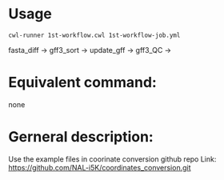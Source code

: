 # Usage
```
cwl-runner 1st-workflow.cwl 1st-workflow-job.yml
```
fasta_diff -> gff3_sort -> update_gff ->  gff3_QC ->

# Equivalent command: 
none

# Gerneral description:
Use the example files in coorinate conversion github repo
Link:
https://github.com/NAL-i5K/coordinates_conversion.git


 
